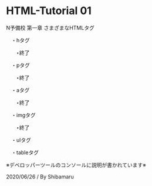 # HTML-Tutorial 01
N予備校 第一章 さまざまなHTMLタグ

　・hタグ

　　‣終了

　・pタグ

　　‣終了

　・aタグ

　　‣終了

　・imgタグ

　　‣終了

　・ulタグ

　・tableタグ

※デベロッパーツールのコンソールに説明が書かれています※

2020/06/26 / By Shibamaru
